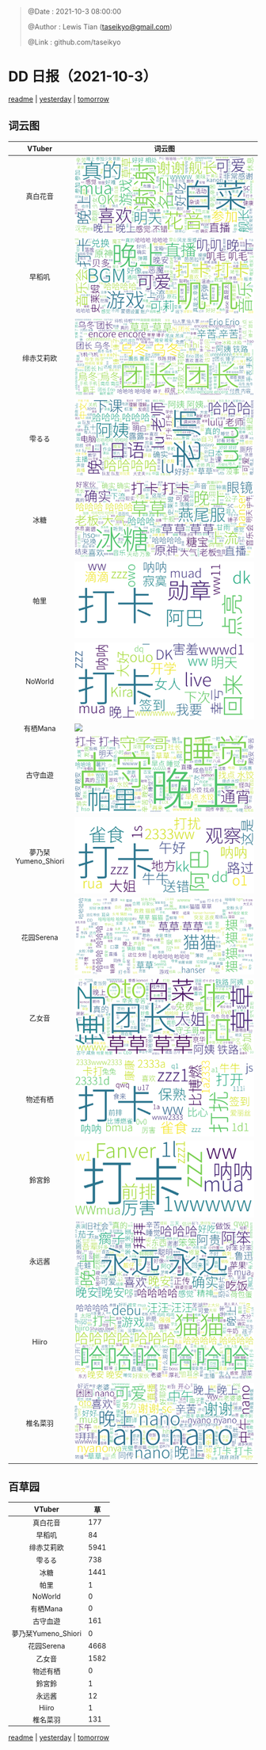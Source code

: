 > @Date    : 2021-10-3 08:00:00
>
> @Author  : Lewis Tian (taseikyo@gmail.com)
>
> @Link    : github.com/taseikyo

# DD 日报（2021-10-3）

[readme](../README.md) | [yesterday](2021-10-2.md) | [tomorrow](2021-10-4.md)

## 词云图

|VTuber|词云图|
|:-:|-|
|真白花音|![](../../images/daily/21402309_2021-10-3_purge_wordcloud.png)|
|早稻叽|![](../../images/daily/41682_2021-10-3_purge_wordcloud.png)|
|绯赤艾莉欧|![](../../images/daily/21396545_2021-10-3_purge_wordcloud.png)|
|雫るる|![](../../images/daily/21013446_2021-10-3_purge_wordcloud.png)|
|冰糖|![](../../images/daily/876396_2021-10-3_purge_wordcloud.png)|
|帕里|![](../../images/daily/4895312_2021-10-3_purge_wordcloud.png)|
|NoWorld|![](../../images/daily/21448649_2021-10-3_purge_wordcloud.png)|
|有栖Mana|![](../../images/daily/6542258_2021-10-3_purge_wordcloud.png)|
|古守血遊|![](../../images/daily/8725120_2021-10-3_purge_wordcloud.png)|
|夢乃栞Yumeno_Shiori|![](../../images/daily/14052636_2021-10-3_purge_wordcloud.png)|
|花园Serena|![](../../images/daily/14327465_2021-10-3_purge_wordcloud.png)|
|乙女音|![](../../images/daily/21320551_2021-10-3_purge_wordcloud.png)|
|物述有栖|![](../../images/daily/21449083_2021-10-3_purge_wordcloud.png)|
|鈴宮鈴|![](../../images/daily/21685677_2021-10-3_purge_wordcloud.png)|
|永远酱|![](../../images/daily/21701071_2021-10-3_purge_wordcloud.png)|
|Hiiro|![](../../images/daily/21919321_2021-10-3_purge_wordcloud.png)|
|椎名菜羽|![](../../images/daily/22347054_2021-10-3_purge_wordcloud.png)|

## 百草园

|VTuber|草|
|:-:|-|
|真白花音|177|
|早稻叽|84|
|绯赤艾莉欧|5941|
|雫るる|738|
|冰糖|1441|
|帕里|1|
|NoWorld|0|
|有栖Mana|0|
|古守血遊|161|
|夢乃栞Yumeno_Shiori|0|
|花园Serena|4668|
|乙女音|1582|
|物述有栖|0|
|鈴宮鈴|1|
|永远酱|12|
|Hiiro|1|
|椎名菜羽|131|

[readme](../README.md) | [yesterday](2021-10-2.md) | [tomorrow](2021-10-4.md)

